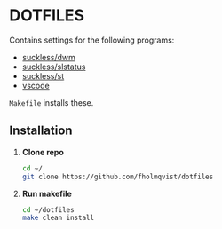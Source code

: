 # DOTFILES

Contains settings for the following programs:

* [suckless/dwm](https://dwm.suckless.org/)
* [suckless/slstatus](https://tools.suckless.org/slstatus/)
* [suckless/st](https://st.suckless.org/)
* [vscode](https://code.visualstudio.com/)

`Makefile` installs these.

## Installation

1. **Clone repo**
    ```bash
    cd ~/
    git clone https://github.com/fholmqvist/dotfiles
    ```

1. **Run makefile**
    ```bash
    cd ~/dotfiles
    make clean install
    ```
